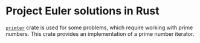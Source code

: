 # Project Euler solutions in Rust

[`primter`] crate is used for some problems, which require working with
prime numbers. This crate provides an implementation of a prime number iterator.

[`primter`]: https://github.com/Daniikk1012/primter-rs

